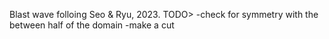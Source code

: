 Blast wave folloing Seo & Ryu, 2023.
TODO>
-check for symmetry with the between half of the domain
-make a cut
